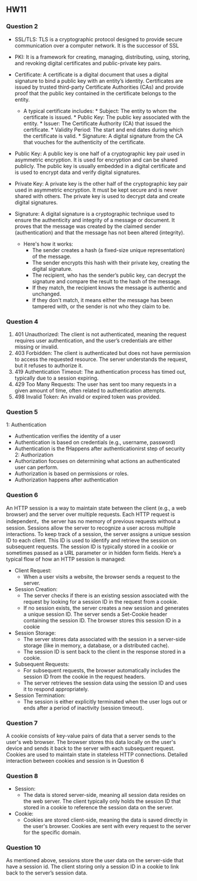 ## HW11
### Question 2
* SSL/TLS: TLS is a cryptographic protocol designed to provide secure communication over a computer network. It is the successor of SSL
* PKI: It is a framework for creating, managing, distributing, using, storing, and revoking digital certificates and public-private key pairs. 
* Certificate: A certificate is a digital document that uses a digital signature to bind a public key with an entity’s identity. Certificates are issued by trusted third-party Certificate Authorities (CAs) and provide proof that the public key contained in the certificate belongs to the entity.
  * A typical certificate includes:
        * Subject: The entity to whom the certificate is issued.
        * Public Key: The public key associated with the entity.
        * Issuer: The Certificate Authority (CA) that issued the certificate.
        * Validity Period: The start and end dates during which the certificate is valid.
        * Signature: A digital signature from the CA that vouches for the authenticity of the certificate.
  
* Public Key: A public key is one half of a cryptographic key pair used in asymmetric encryption. It is used for encryption and can be shared publicly. The public key is usually embedded in a digital certificate and is used to encrypt data and verify digital signatures.
* Private Key: A private key is the other half of the cryptographic key pair used in asymmetric encryption. It must be kept secure and is never shared with others. The private key is used to decrypt data and create digital signatures.
* Signature: A digital signature is a cryptographic technique used to ensure the authenticity and integrity of a message or document. It proves that the message was created by the claimed sender (authentication) and that the message has not been altered (integrity).
    * Here's how it works:
      * The sender creates a hash (a fixed-size unique representation) of the message.
      * The sender encrypts this hash with their private key, creating the digital signature.
      * The recipient, who has the sender’s public key, can decrypt the signature and compare the result to the hash of the message.
      * If they match, the recipient knows the message is authentic and unchanged.
      * If they don't match, it means either the message has been tampered with, or the sender is not who they claim to be.

### Question 4
1. 401 Unauthorized: The client is not authenticated, meaning the request requires user authentication, and the user’s credentials are either missing or invalid.
2. 403 Forbidden: The client is authenticated but does not have permission to access the requested resource. The server understands the request, but it refuses to authorize it.
3. 419 Authentication Timeout: The authentication process has timed out, typically due to a session expiring.
4. 429 Too Many Requests: The user has sent too many requests in a given amount of time, often related to authentication attempts.
5. 498 Invalid Token: An invalid or expired token was provided.

### Question 5
1: Authentication
  * Authentication verifies the identity of a user
  * Authentication is based on credentials (e.g., username, password)
  * Authentication is the fHappens after authenticationirst step of security
2: Authorization
  * Authorization focuses on determining what actions an authenticated user can perform.
  * Authorization is based on permissions or roles.
  * Authorization happens after authentication
  
### Question 6
An HTTP session is a way to maintain state between the client (e.g., a web browser) and the server over multiple requests. Each HTTP request is independent，the server has no memory of previous requests without a session. Sessions allow the server to recognize a user across multiple interactions.
To keep track of a session, the server assigns a unique session ID to each client. This ID is used to identify and retrieve the session on subsequent requests.
The session ID is typically stored in a cookie or sometimes passed as a URL parameter or in hidden form fields.
Here’s a typical flow of how an HTTP session is managed:
* Client Request:
  * When a user visits a website, the browser sends a request to the server.
* Session Creation:
  * The server checks if there is an existing session associated with the request by looking for a session ID in the request from a cookie.
  * If no session exists, the server creates a new session and generates a unique session ID. The server sends a Set-Cookie header containing the session ID. The browser stores this session ID in a cookie
* Session Storage:
  * The server stores data associated with the session in a server-side storage (like in memory, a database, or a distributed cache).
  * The session ID is sent back to the client in the response stored in a cookie.
* Subsequent Requests:
  * For subsequent requests, the browser automatically includes the session ID from the cookie in the request headers.
  * The server retrieves the session data using the session ID and uses it to respond appropriately.
* Session Termination:
  * The session is either explicitly terminated when the user logs out or ends after a period of inactivity (session timeout).

### Question 7 
A cookie consists of key-value pairs of data that a server sends to the user's web browser. The browser stores this data locally on the user's device and sends it back to the server with each subsequent request. Cookies are used to maintain state in stateless HTTP connections.
Detailed interaction between cookies and session is in Question 6

### Question 8
* Session:
  * The data is stored server-side, meaning all session data resides on the web server. The client typically only holds the session ID that stored in a cookie to reference the session data on the server.
* Cookie:
  * Cookies are stored client-side, meaning the data is saved directly in the user's browser. Cookies are sent with every request to the server for the specific domain.

### Question 10
As mentioned above, sessions store the user data on the server-side that have a session id. The client storing only a session ID in a cookie to link back to the server’s session data.